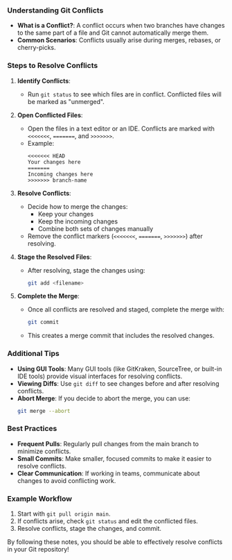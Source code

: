 ### Understanding Git Conflicts
- **What is a Conflict?**: A conflict occurs when two branches have changes to the same part of a file and Git cannot automatically merge them.
- **Common Scenarios**: Conflicts usually arise during merges, rebases, or cherry-picks.

### Steps to Resolve Conflicts

1. **Identify Conflicts**:
   - Run `git status` to see which files are in conflict. Conflicted files will be marked as "unmerged".

2. **Open Conflicted Files**:
   - Open the files in a text editor or an IDE. Conflicts are marked with `<<<<<<<`, `=======`, and `>>>>>>>`.
   - Example:
     ```plaintext
     <<<<<<< HEAD
     Your changes here
     =======
     Incoming changes here
     >>>>>>> branch-name
     ```

3. **Resolve Conflicts**:
   - Decide how to merge the changes:
     - Keep your changes
     - Keep the incoming changes
     - Combine both sets of changes manually
   - Remove the conflict markers (`<<<<<<<`, `=======`, `>>>>>>>`) after resolving.

4. **Stage the Resolved Files**:
   - After resolving, stage the changes using:
     ```bash
     git add <filename>
     ```

5. **Complete the Merge**:
   - Once all conflicts are resolved and staged, complete the merge with:
     ```bash
     git commit
     ```
   - This creates a merge commit that includes the resolved changes.

### Additional Tips

- **Using GUI Tools**: Many GUI tools (like GitKraken, SourceTree, or built-in IDE tools) provide visual interfaces for resolving conflicts.
- **Viewing Diffs**: Use `git diff` to see changes before and after resolving conflicts.
- **Abort Merge**: If you decide to abort the merge, you can use:
  ```bash
  git merge --abort
  ```

### Best Practices

- **Frequent Pulls**: Regularly pull changes from the main branch to minimize conflicts.
- **Small Commits**: Make smaller, focused commits to make it easier to resolve conflicts.
- **Clear Communication**: If working in teams, communicate about changes to avoid conflicting work.

### Example Workflow
1. Start with `git pull origin main`.
2. If conflicts arise, check `git status` and edit the conflicted files.
3. Resolve conflicts, stage the changes, and commit.

By following these notes, you should be able to effectively resolve conflicts in your Git repository!
